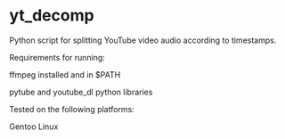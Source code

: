 # yt_decomp
Python script for splitting YouTube video audio according to timestamps.

Requirements for running:

ffmpeg installed and in $PATH

pytube and youtube_dl python libraries

Tested on the following platforms:

Gentoo Linux
